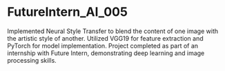 # FutureIntern_AI_005
Implemented Neural Style Transfer to blend the content of one image with the artistic style of another. Utilized VGG19 for feature extraction and PyTorch for model implementation. Project completed as part of an internship with Future Intern, demonstrating deep learning and image processing skills.
